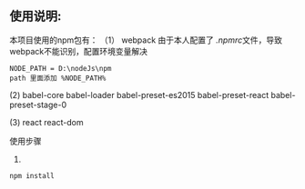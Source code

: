 ## 使用说明:
本项目使用的npm包有：
（1） webpack
由于本人配置了 *.npmrc*文件，导致webpack不能识别，配置环境变量解决
```
NODE_PATH = D:\nodeJs\npm
path 里面添加 %NODE_PATH%
```

(2) babel-core babel-loader babel-preset-es2015 babel-preset-react babel-preset-stage-0

(3) react react-dom

使用步骤

1.
```sh
npm install
```